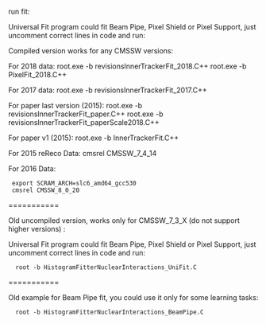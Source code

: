 run fit:

Universal Fit program could fit Beam Pipe, Pixel Shield or Pixel Support, just uncomment correct lines in code and run:

Compiled version works for any CMSSW versions:

For 2018 data:
      root.exe -b revisionsInnerTrackerFit_2018.C++
      root.exe -b PixelFit_2018.C++

For 2017 data:
      root.exe -b revisionsInnerTrackerFit_2017.C++

For paper last version (2015):
      root.exe -b revisionsInnerTrackerFit_paper.C++
      root.exe -b revisionsInnerTrackerFit_paperScale2018.C++

For paper v1 (2015):
      root.exe -b InnerTrackerFit.C++
 
For 2015 reReco Data:
     cmsrel CMSSW_7_4_14

For 2016 Data:

     export SCRAM_ARCH=slc6_amd64_gcc530
     cmsrel CMSSW_8_0_20

===========

Old uncompiled version, works only for CMSSW_7_3_X (do not support higher versions) :

Universal Fit program could fit Beam Pipe, Pixel Shield or Pixel Support, just uncomment correct lines in code and run:

      root -b HistogramFitterNuclearInteractions_UniFit.C

===========

Old example for Beam Pipe fit, you could use it only for some learning tasks:

      root -b HistogramFitterNuclearInteractions_BeamPipe.C
